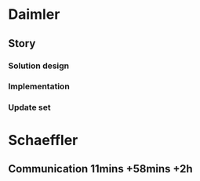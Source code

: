 # Daimler

## Story

### Solution design

### Implementation

### Update set

# Schaeffler

## Communication 11mins +58mins +2h